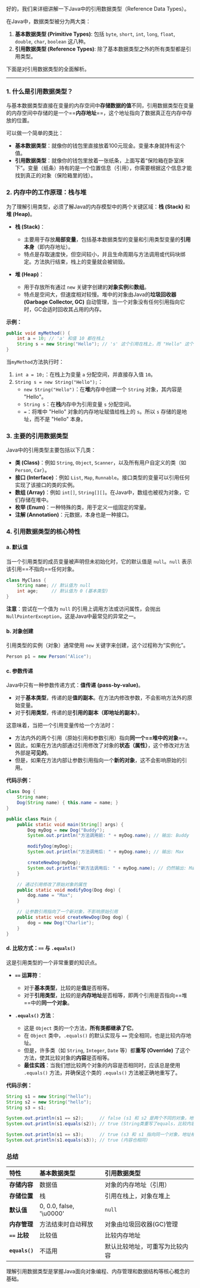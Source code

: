 好的，我们来详细讲解一下Java中的引用数据类型（Reference Data Types）。

在Java中，数据类型被分为两大类：

1.  **基本数据类型 (Primitive Types)**: 包括 `byte`, `short`, `int`, `long`, `float`, `double`, `char`, `boolean` 这八种。
2.  **引用数据类型 (Reference Types)**: 除了基本数据类型之外的所有类型都是引用类型。

下面是对引用数据类型的全面解析。

---

### 1. 什么是引用数据类型？

与基本数据类型直接在变量的内存空间中**存储数据的值**不同，引用数据类型在变量的内存空间中存储的是一个==**内存地址**==，这个地址指向了数据真正在内存中存放的位置。

可以做一个简单的类比：
*   **基本数据类型**：就像你的钱包里直接放着100元现金。变量本身就持有这个值。
*   **引用数据类型**：就像你的钱包里放着一张纸条，上面写着“保险箱在卧室床下”。变量（纸条）持有的是一个位置信息（引用），你需要根据这个信息才能找到真正的对象（保险箱里的钱）。

### 2. 内存中的工作原理：栈与堆

为了理解引用类型，必须了解Java的内存模型中的两个关键区域：**栈 (Stack)** 和 **堆 (Heap)**。

*   **栈 (Stack)**：
    *   主要用于存放**局部变量**，包括基本数据类型的变量和引用类型变量的**引用本身**（即内存地址）。
    *   特点是存取速度快，但空间较小，并且生命周期与方法调用或代码块绑定。方法执行结束，栈上的变量就会被销毁。

*   **堆 (Heap)**：
    *   用于存放所有通过 `new` 关键字创建的**对象实例**和**数组**。
    *   特点是空间大，但速度相对较慢。堆中的对象由Java的**垃圾回收器 (Garbage Collector, GC)** 自动管理，当一个对象没有任何引用指向它时，GC会适时回收其占用的内存。

**示例：**
```java
public void myMethod() {
    int a = 10; // 'a' 和值 10 都在栈上
    String s = new String("Hello"); // 's' 这个引用在栈上，而 "Hello" 这个对象在堆上
}
```


当`myMethod`方法执行时：
1.  `int a = 10;`：在栈上为变量 `a` 分配空间，并直接存入值 `10`。
2.  `String s = new String("Hello");`：
    *   `new String("Hello")`：在**堆**内存中创建一个 `String` 对象，其内容是 "Hello"。
    *   `String s`：在**栈**内存中为引用变量 `s` 分配空间。
    *   `=`：将堆中 "Hello" 对象的内存地址赋值给栈上的 `s`。所以 `s` 存储的是地址，而不是 "Hello" 本身。

### 3. 主要的引用数据类型

Java中的引用类型主要包括以下几类：

*   **类 (Class)**：例如 `String`, `Object`, `Scanner`，以及所有用户自定义的类（如 `Person`, `Car`）。
*   **接口 (Interface)**：例如 `List`, `Map`, `Runnable`。接口类型的变量可以引用任何实现了该接口的类的实例。
*   **数组 (Array)**：例如 `int[]`, `String[][]`。在Java中，数组也被视为对象，它们存储在堆中。
*   **枚举 (Enum)**：一种特殊的类，用于定义一组固定的常量。
*   **注解 (Annotation)**：元数据，本身也是一种接口。

### 4. 引用数据类型的核心特性

#### a. 默认值
当一个引用类型的成员变量被声明但未初始化时，它的默认值是 `null`。`null` 表示该引用==不指向==任何对象。

```java
class MyClass {
    String name; // 默认值为 null
    int age;     // 默认值为 0 (基本类型)
}
```
**注意**：尝试在一个值为 `null` 的引用上调用方法或访问属性，会抛出 `NullPointerException`，这是Java中最常见的异常之一。

#### b. 对象创建
引用类型的实例（对象）通常使用 `new` 关键字来创建，这个过程称为“实例化”。

```java
Person p1 = new Person("Alice");
```

#### c. 参数传递
Java中只有一种参数传递方式：**值传递 (pass-by-value)**。
*   对于**基本类型**，传递的是**值的副本**。在方法内修改参数，不会影响方法外的原始变量。
*   对于**引用类型**，传递的是**引用的副本（即地址的副本）**。

这意味着，当把一个引用变量传给一个方法时：
*   方法内外的两个引用（原始引用和参数引用）指向**同一个==堆中的对象**==。
*   因此，如果在方法内部通过引用修改了对象的**状态（属性）**，这个修改对方法外部是**可见的**。
*   但是，如果在方法内部让参数引用指向一个**新的对象**，这不会影响原始的引用。

**代码示例：**
````java
class Dog {
    String name;
    Dog(String name) { this.name = name; }
}

public class Main {
    public static void main(String[] args) {
        Dog myDog = new Dog("Buddy");
        System.out.println("方法调用前: " + myDog.name); // 输出: Buddy

        modifyDog(myDog);
        System.out.println("方法调用后: " + myDog.name); // 输出: Max

        createNewDog(myDog);
        System.out.println("新方法调用后: " + myDog.name); // 仍然输出: Max
    }

    // 通过引用修改了原始对象的属性
    public static void modifyDog(Dog dog) {
        dog.name = "Max";
    }

    // 让参数引用指向了一个新对象，不影响原始引用
    public static void createNewDog(Dog dog) {
        dog = new Dog("Charlie");
    }
}
````

#### d. 比较方式：`==` 与 `.equals()`

这是引用类型的一个非常重要的知识点。

*   **`==` 运算符**：
    *   对于**基本类型**，比较的是**值**是否相等。
    *   对于**引用类型**，比较的是**内存地址**是否相等，即两个引用是否指向==堆==中的**同一个对象**。

*   **`.equals()` 方法**：
    *   这是 `Object` 类的一个方法，**所有类都继承了它**。
    *   在 `Object` 类中，`.equals()` 的默认实现与 `==` 完全相同，也是比较内存地址。
    *   但是，许多类（如 `String`, `Integer`, `Date` 等）都**重写 (Override)** 了这个方法，使其比较对象的**内容**是否相等。
    *   **最佳实践**：当我们想比较两个对象的内容是否相同时，应该总是使用 `.equals()` 方法，并确保这个类的 `.equals()` 方法被正确地重写了。

**代码示例：**
```java
String s1 = new String("hello");
String s2 = new String("hello");
String s3 = s1;

System.out.println(s1 == s2);      // false (s1 和 s2 是两个不同的对象，地址不同)
System.out.println(s1.equals(s2)); // true (String类重写了equals，比较内容)

System.out.println(s1 == s3);      // true (s3 和 s1 指向同一个对象，地址相同)
System.out.println(s1.equals(s3)); // true (内容也相同)
```

### 总结

| 特性 | 基本数据类型 | 引用数据类型 |
| :--- | :--- | :--- |
| **存储内容** | 数据值 | 对象的内存地址（引用） |
| **存储位置** | 栈 | 引用在栈上，对象在堆上 |
| **默认值** | 0, 0.0, false, '\u0000' | `null` |
| **内存管理** | 方法结束时自动释放 | 对象由垃圾回收器(GC)管理 |
| **`==` 比较** | 比较值 | 比较内存地址 |
| **`equals()`** | 不适用 | 默认比较地址，可重写为比较内容 |

理解引用数据类型是掌握Java面向对象编程、内存管理和数据结构等核心概念的基础。